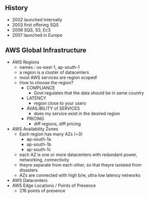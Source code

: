 ## History

- 2002 launched internally
- 2003 first offering SQS
- 2006 SQS, S3, Ec3
- 2007 launched in Europe

## AWS Global Infrastructure

- AWS Regions
  - names : us-east-1, ap-south-1
  - a region is a cluster of datacenters
  - most AWS services are region scoped!
  - How to choose the region?
    - COMPLIANCE
      - Govt regulates that the data should be in same country
    - LATENCY
      - region close to your users
    - AVAILIBILITY of SERVICES
      - does my service exist in the desired region
    - PRICING
      - diff regions, diff pricing
- AWS Availability Zones
  - Each region has many AZs (~3)
    - ap-south-1a
    - ap-south-1b
    - ap-south-1c
  - each AZ is one or more datacenters with redundant power, networking, connectivity
  - theyre separate from each other, so that theyre isolated from disasters
  - AZs are connected with high b/w, ultra low latency networks
- AWS Datacenters
- AWS Edge Locations / Points of Presence
  - 216 points of presence
